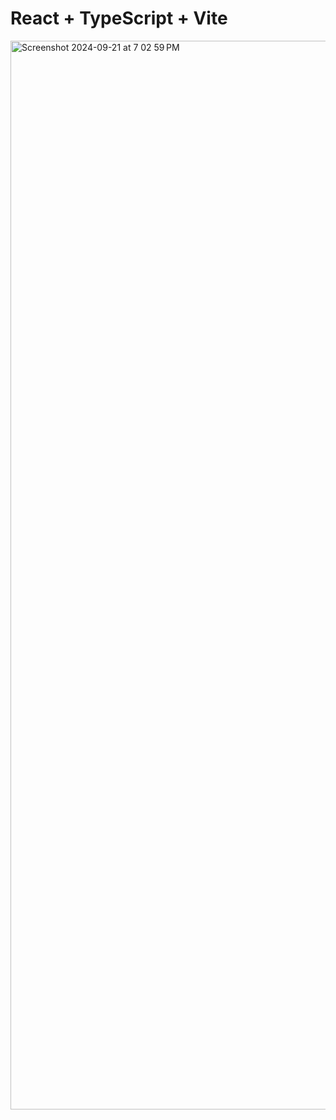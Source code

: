 # React + TypeScript + Vite

<img width="1710" alt="Screenshot 2024-09-21 at 7 02 59 PM" src="https://github.com/user-attachments/assets/3abd2f46-0ef6-4c6c-90de-659f9be55997">
